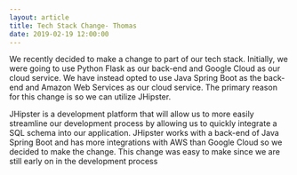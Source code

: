 ```yaml
---
layout: article
title: Tech Stack Change- Thomas
date: 2019-02-19 12:00:00
---
```


We recently decided to make a change to part of our tech stack. Initially, we were going to use Python Flask as our back-end and Google Cloud as our cloud service. We have instead opted to use Java Spring Boot as the back-end and Amazon Web Services as our cloud service. The primary reason for this change is so we can utilize JHipster. 

JHipster is a development platform that will allow us to more easily streamline our development process by allowing us to quickly integrate a SQL schema into our application. JHipster works with a back-end of Java Spring Boot and has more integrations with AWS than Google Cloud so we decided to make the change. This change was easy to make since we are still early on in the development process